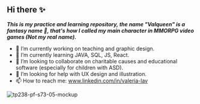 ## Hi there ✨

_**This is my practice and learning repository, the name "Valqueen" is a fantasy name 👀, that's how I called my main character in MMORPG video games (Not my real name).**_ 

- 🔭 I’m currently working on teaching and graphic design.
- 🌱 I’m currently learning JAVA, SQL, JS, React.
- 👯 I’m looking to collaborate on charitable causes and educational software (especially for children with ASD).
- 🤔 I’m looking for help with UX design and illustration.
- 📫 How to reach me: www.linkedin.com/in/valeria-lav

![tp238-pf-s73-05-mockup](https://user-images.githubusercontent.com/91805686/203163328-0f816b07-8c95-4f97-9c87-971a98caca82.png)
